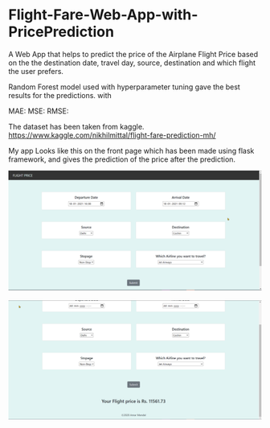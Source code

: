 # Flight-Fare-Web-App-with-PricePrediction


A Web App that helps to predict the price of the Airplane Flight Price based on the the destination date, travel day, source, destination and which flight the user prefers.

Random Forest model used with hyperparameter tuning gave the best results for the predictions.
with 

MAE:
MSE:
RMSE:

The dataset has been taken from kaggle.
https://www.kaggle.com/nikhilmittal/flight-fare-prediction-mh/

My app Looks like this on the front page which has been made using flask framework, and gives the prediction of the price after the prediction.

<p align="center">
  <img src="https://github.com/anshulsingh8101/Flight-Fare-Web-App-with-PricePrediction/blob/main/GU6O9huC8a.png" width="800" title="hover text">
  <br></br>
  <img src="https://github.com/anshulsingh8101/Flight-Fare-Web-App-with-PricePrediction/blob/main/QVI6Ey6QYw.png" width="800" alt="accessibility text">
</p>


